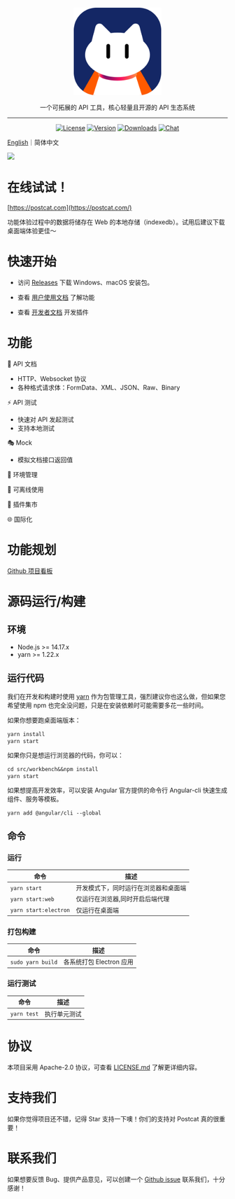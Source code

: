 <p align="center">
  <a href="https://github.com/eolinker/postcat">
    <img width="200" src="./wiki/images/logo.png">
  </a>
</p>
</p>

<div align="center">
一个可拓展的 API 工具，核心轻量且开源的 API 生态系统
</div>
<hr>
<p align="center">
  <a href="https://github.com/eolinker/postcat"><img src="https://img.shields.io/github/license/eolinker/postcat?sanitize=true" alt="License"></a>
  <a href="https://github.com/eolinker/postcat/releases"><img src="https://img.shields.io/github/v/release/eolinker/postcat?sanitize=true" alt="Version"></a>
  <a href="https://github.com/eolinker/postcat/releases"><img src="https://img.shields.io/github/downloads/eolinker/postcat/total?sanitize=true" alt="Downloads"></a>
  <a href="https://discord.gg/W3uk39zJCR"><img src="https://img.shields.io/badge/chat-on%20discord-7289da.svg?sanitize=true" alt="Chat"></a>
</p>

[English](wiki/README.en.md)｜简体中文

![](https://docs.postcat.com/images/postcat-demo.png)
# 在线试试！

[https://postcat.com](https://postcat.com/)

功能体验过程中的数据将储存在 Web 的本地存储（indexedb）。试用后建议下载桌面端体验更佳～
# 快速开始

- 访问 [Releases](https://github.com/eolinker/postcat/releases) 下载 Windows、macOS 安装包。

- 查看 [用户使用文档](https://docs.postcat.io) 了解功能

- 查看 [开发者文档](https://developer.postcat.io) 开发插件

# 功能

📃 API 文档

- HTTP、Websocket 协议
- 各种格式请求体：FormData、XML、JSON、Raw、Binary

⚡ API 测试

- 快速对 API 发起测试
- 支持本地测试

🎭 Mock
- 模拟文档接口返回值

📖 环境管理

📶 可离线使用

🌱 插件集市

🌐 国际化
# 功能规划
[Github 项目看板](https://github.com/orgs/eolinker/projects/1/views/16)
# 源码运行/构建

## 环境

- Node.js >= 14.17.x
- yarn >= 1.22.x

## 运行代码

我们在开发和构建时使用 [yarn](https://yarnpkg.com/) 作为包管理工具，强烈建议你也这么做，但如果您希望使用 npm 也完全没问题，只是在安装依赖时可能需要多花一些时间。

如果你想要跑桌面端版本：
```
yarn install
yarn start
```

如果你只是想运行浏览器的代码，你可以：
```
cd src/workbench&&npm install
yarn start
```

如果想提高开发效率，可以安装 Angular 官方提供的命令行 Angular-cli 快速生成组件、服务等模板。

```
yarn add @angular/cli --global
```

## 命令

### 运行

| 命令                  | 描述                                 |
| --------------------- | ------------------------------------ |
| `yarn start`          | 开发模式下，同时运行在浏览器和桌面端 |
| `yarn start:web`      | 仅运行在浏览器,同时开启后端代理     |
| `yarn start:electron` | 仅运行在桌面端                       |

### 打包构建

| 命令              | 描述                     |
| ----------------- | ------------------------ |
| `sudo yarn build` | 各系统打包 Electron 应用 |

### 运行测试

| 命令        | 描述         |
| ----------- | ------------ |
| `yarn test` | 执行单元测试 |

# 协议

本项目采用 Apache-2.0 协议，可查看 [LICENSE.md](LICENSE) 了解更详细内容。

# 支持我们

如果你觉得项目还不错，记得 Star 支持一下噢！你们的支持对 Postcat 真的很重要！

# 联系我们

如果想要反馈 Bug、提供产品意见，可以创建一个 [Github issue](https://github.com/eolinker/postcat/issues) 联系我们，十分感谢！
